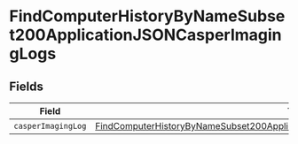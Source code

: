 # FindComputerHistoryByNameSubset200ApplicationJSONCasperImagingLogs


## Fields

| Field                                                                                                                                                                                               | Type                                                                                                                                                                                                | Required                                                                                                                                                                                            | Description                                                                                                                                                                                         |
| --------------------------------------------------------------------------------------------------------------------------------------------------------------------------------------------------- | --------------------------------------------------------------------------------------------------------------------------------------------------------------------------------------------------- | --------------------------------------------------------------------------------------------------------------------------------------------------------------------------------------------------- | --------------------------------------------------------------------------------------------------------------------------------------------------------------------------------------------------- |
| `casperImagingLog`                                                                                                                                                                                  | [FindComputerHistoryByNameSubset200ApplicationJSONCasperImagingLogsCasperImagingLog](../../models/operations/findcomputerhistorybynamesubset200applicationjsoncasperimaginglogscasperimaginglog.md) | :heavy_minus_sign:                                                                                                                                                                                  | N/A                                                                                                                                                                                                 |